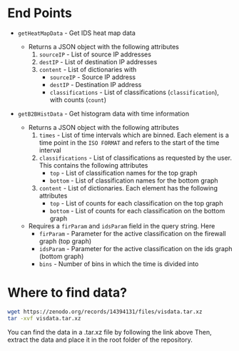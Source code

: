 # End Points

- `getHeatMapData` - Get IDS heat map data
  - Returns a JSON object with the following attributes
    1. `sourceIP` - List of source IP addresses
    2. `destIP` - List of destination IP addresses
    3. `content` - List of dictionaries with
        - `sourceIP` - Source IP address
        - `destIP` - Destination IP address
        - `classifications` - List of classifications (`classification`), with counts (`count`)

- `getB2BHistData` - Get histogram data with time information
  - Returns a JSON object with the following attributes
    1. `times` - List of time intervals which are binned. Each element is a time point in the `ISO FORMAT` and refers to the start of the time interval
    2. `classifications` - List of classifications as requested by the user. This contains the following attributes
        - `top` - List of classification names for the top graph
        - `bottom` - List of classification names for the bottom graph
    3. `content` - List of dictionaries. Each element has the following attributes
        - `top` - List of counts for each classification on the top graph
        - `bottom` - List of counts for each classification on the bottom graph
  - Requires a `firParam` and `idsParam` field in the query string. Here
    - `firParam` - Parameter for the active classification on the firewall graph (top graph)
    - `idsParam` - Parameter for the active classification on the ids graph (bottom graph) 
    - `bins` - Number of bins in which the time is divided into

# Where to find data?

```bash
wget https://zenodo.org/records/14394131/files/visdata.tar.xz
tar -xvf visdata.tar.xz
```

You can find the data in a .tar.xz file by following the link above
Then, extract the data and place it in the root folder of the repository.